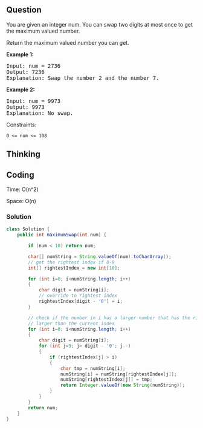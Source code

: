## Question
You are given an integer num. You can swap two digits at most once to get the maximum valued number.

Return the maximum valued number you can get.

**Example 1:**
<pre>
Input: num = 2736
Output: 7236
Explanation: Swap the number 2 and the number 7.
</pre>

**Example 2:**
<pre>
Input: num = 9973
Output: 9973
Explanation: No swap.
</pre>

Constraints:

    0 <= num <= 108


## Thinking

## Coding
Time: O(n^2)

Space: O(n)

### Solution
```java
class Solution {
    public int maximumSwap(int num) {

        if (num < 10) return num;

        char[] numString = String.valueOf(num).toCharArray();
        // get the rightest index if 0-9
        int[] rightestIndex = new int[10];

        for (int i=0; i<numString.length; i++)
        {
            char digit = numString[i];
            // override to rightest index
            rightestIndex[digit - '0'] = i;
        }

        // check if the number in i has a larger number that has the rightest index 
        // larger than the current index
        for (int i=0; i<numString.length; i++)
        {
            char digit = numString[i];
            for (int j=9; j> digit - '0'; j--)
            {
                if (rightestIndex[j] > i)
                {
                    char tmp = numString[i];
                    numString[i] = numString[rightestIndex[j]];
                    numString[rightestIndex[j]] = tmp;
                    return Integer.valueOf(new String(numString));
                }
            }
        }
        return num;
    }
}
```